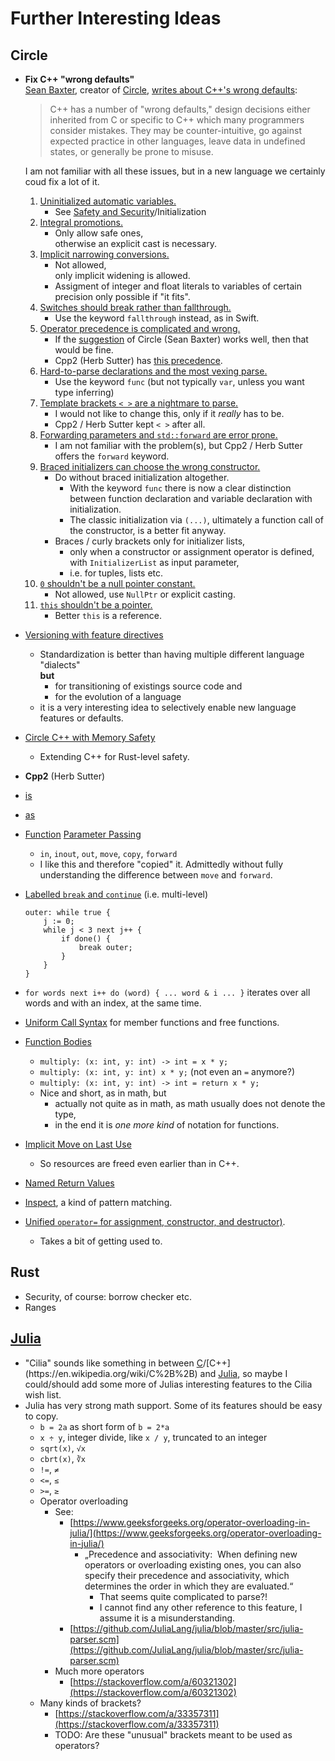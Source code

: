 # Further Interesting Ideas 
## **Circle**
- **Fix C++ "wrong defaults"**  
    [Sean Baxter](https://x.com/seanbax), creator of [Circle](https://github.com/seanbaxter/circle), [writes about C++'s wrong defaults](https://github.com/seanbaxter/circle/blob/master/new-circle/README.md#to-err-is-human-to-fix-divine):
    > C++ has a number of "wrong defaults," design decisions either inherited from C or specific to C++ which many programmers consider mistakes.
    > They may be counter-intuitive, go against expected practice in other languages, leave data in undefined states, or generally be prone to misuse.
    
    I am not familiar with all these issues, but in a new language we certainly coud fix a lot of it.
    
    1. [Uninitialized automatic variables.](http://eel.is/c++draft/dcl.init#general-7.3)
        - See [Safety and Security](#safety-and-security)/Initialization
    2. [Integral promotions.](http://eel.is/c++draft/conv.prom)
        - Only allow safe ones,  
          otherwise an explicit cast is necessary.
    3. [Implicit narrowing conversions.](http://eel.is/c++draft/conv.integral#3)
        - Not allowed,  
          only implicit widening is allowed.
        - Assigment of integer and float literals to variables of certain precision only possible if "it fits".
    4. [Switches should break rather than fallthrough.](http://eel.is/c++draft/stmt.switch#6)
        - Use the keyword `fallthrough` instead, as in Swift.
    5. [Operator precedence is complicated and wrong.](http://eel.is/c++draft/expr.compound#expr.bit.and)
        - If the [suggestion](https://github.com/seanbaxter/circle/blob/master/new-circle/README.md#simpler_precedence) of Circle (Sean Baxter) works well, then that would be fine.
        - Cpp2 (Herb Sutter) has [this precedence](https://hsutter.github.io/cppfront/cpp2/common/?h=operator#binary-operators).
    6. [Hard-to-parse declarations and the most vexing parse.](http://eel.is/c++draft/dcl.pre#nt:simple-declaration)
        - Use the keyword `func` (but not typically `var`, unless you want type inferring)
    7. [Template brackets `< >` are a nightmare to parse.](http://eel.is/c++draft/temp.names#nt:template-argument-list)
        - I would not like to change this, only if it _really_ has to be.
        - Cpp2 / Herb Sutter kept `< >` after all.
    8. [Forwarding parameters and `std::forward` are error prone.](http://eel.is/c++draft/temp.deduct#call-3)
       - I am not familiar with the problem(s), but Cpp2 / Herb Sutter offers the `forward` keyword.
    9. [Braced initializers can choose the wrong constructor.](http://eel.is/c++draft/dcl.init.list#2)
        - Do without braced initialization altogether.
            - With the keyword `func` there is now a clear distinction between function declaration and variable declaration with initialization.
            - The classic initialization via `(...)`, ultimately a function call of the constructor, is a better fit anyway.
        - Braces / curly brackets only for initializer lists,
            - only when a constructor or assignment operator is defined, with `InitializerList` as input parameter,
            - i.e. for tuples, lists etc.
    10. [`0` shouldn't be a null pointer constant.](http://eel.is/c++draft/expr#conv.ptr-1)
        - Not allowed, use `NullPtr` or explicit casting.
    11. [`this` shouldn't be a pointer.](http://eel.is/c++draft/expr.prim.this#1)
        - Better `this` is a reference.
- [Versioning with feature directives](https://github.com/seanbaxter/circle/blob/master/new-circle/README.md#versioning-with-feature-directives)
    - Standardization is better than having multiple different language "dialects"  
      **but**
        - for transitioning of existings source code  and
        - for the evolution of a language
    - it is a very interesting idea to selectively enable new language features or defaults.
- [Circle C++ with Memory Safety](https://www.circle-lang.org/site/index.html)
    - Extending C++ for Rust-level safety.

- **Cpp2** (Herb Sutter)
- [is](https://hsutter.github.io/cppfront/cpp2/expressions/#is-safe-typevalue-queries)
- [as](https://hsutter.github.io/cppfront/cpp2/expressions/#as-safe-casts-and-conversions)
-  [Function](https://hsutter.github.io/cppfront/cpp2/functions/) [Parameter Passing](https://hsutter.github.io/cppfront/cpp2/functions/#parameters)
    - `in`, `inout`, `out`, `move`, `copy`, `forward`
    - I like this and therefore "copied" it. Admittedly without fully understanding the difference between `move` and `forward`.
- [Labelled `break` and `continue`](https://github.com/ntrel/cpp2?tab=readme-ov-file#labelled-break-and-continue) (i.e. multi-level)
  ```
  outer: while true {
      j := 0;
      while j < 3 next j++ {
          if done() {
              break outer;
          }
      }
  }
  ```
- `for words next i++ do (word) { ... word & i ... }` iterates over all words and with an index, at the same time.
- [Uniform Call Syntax](https://github.com/ntrel/cpp2?tab=readme-ov-file#uniform-call-syntax)
  for member functions and free functions.
- [Function Bodies](https://github.com/ntrel/cpp2?tab=readme-ov-file#function-bodies)
    - `multiply: (x: int, y: int) -> int = x * y;`
    - `multiply: (x: int, y: int) x * y;` (not even an `=` anymore?)
    - `multiply: (x: int, y: int) -> int = return x * y;`
    - Nice and short, as in math, but
        - actually not quite as in math, as math usually does not denote the type,
        - in the end it is _one more kind_ of notation for functions.
- [Implicit Move on Last Use](https://github.com/ntrel/cpp2?tab=readme-ov-file#implicit-move-on-last-use)
    - So resources are freed even earlier than in C++.
- [Named Return Values](https://github.com/ntrel/cpp2?tab=readme-ov-file#named-return-values)
- [Inspect](https://github.com/ntrel/cpp2?tab=readme-ov-file#inspect),
  a kind of pattern matching.
- [Unified `operator=` for assignment, constructor, and destructor)](https://github.com/ntrel/cpp2?tab=readme-ov-file#operator).
    - Takes a bit of getting used to.

## **Rust**
- Security, of course: borrow checker etc.
- Ranges

## [**Julia**](https://julialang.org/)
- "Cilia" sounds like something in between [C](https://en.wikipedia.org/wiki/C_(programming_language))/[C++](https://en.wikipedia.org/wiki/C%2B%2B) and [Julia](https://julialang.org), so maybe I could/should add some more of Julias interesting features to the Cilia wish list.
- Julia has very strong math support. Some of its features should be easy to copy.
    - `b = 2a` as short form of `b = 2*a`
    - `x ÷ y`, integer divide, like `x / y`, truncated to an integer
    - `sqrt(x)`, `√x`
    - `cbrt(x)`, `∛x`
    - `!=`, `≠`
    - `<=`, `≤`
    - `>=`, `≥`
    - Operator overloading
        - See:
            - [https://www.geeksforgeeks.org/operator-overloading-in-julia/](https://www.geeksforgeeks.org/operator-overloading-in-julia/)
                - „Precedence and associativity:  When defining new operators or overloading existing ones, you can also specify their precedence and associativity, which determines the order in which they are evaluated.“
                    - That seems quite complicated to parse?!
                    - I cannot find any other reference to this feature, I assume it is a misunderstanding.
            - [https://github.com/JuliaLang/julia/blob/master/src/julia-parser.scm](https://github.com/JuliaLang/julia/blob/master/src/julia-parser.scm)
        - Much more operators
            - [https://stackoverflow.com/a/60321302](https://stackoverflow.com/a/60321302)
    - Many kinds of brackets?
        - [https://stackoverflow.com/a/33357311](https://stackoverflow.com/a/33357311)
        - TODO: Are these "unusual" brackets meant to be used as operators?
